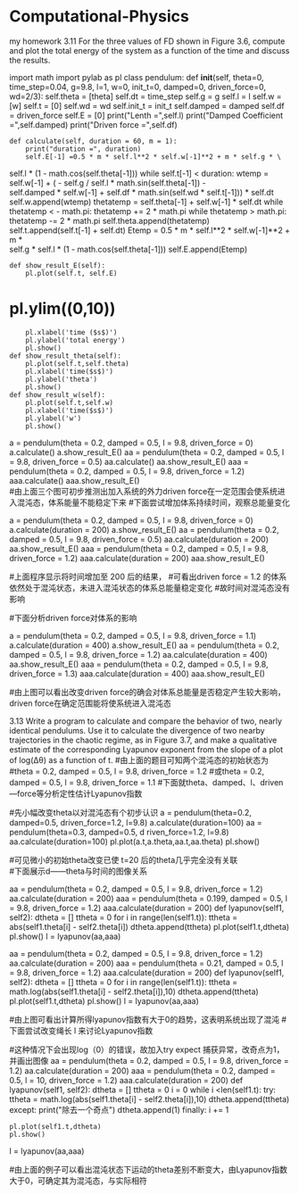 # Computational-Physics
my homework
3.11 For the three values of FD shown in Figure 3.6, compute and plot the total energy of the system as a function of the time and discuss the results.

import math
import pylab as pl
class pendulum:
    def __init__(self, theta=0, time_step=0.04, g=9.8, l=1, w=0, init_t=0,
                damped=0, driven_force=0, wd=2/3):
        self.theta = [theta]
        self.dt = time_step
        self.g = g
        self.l = l
        self.w = [w]
        self.t = [0]
        self.wd = wd
        self.init_t = init_t
        self.damped = damped
        self.df = driven_force
        self.E = [0]
        print("Lenth =",self.l)
        print("Damped Coefficient =",self.damped)
        print("Driven force =",self.df)

    def calculate(self, duration = 60, m = 1):
        print("duration =", duration)
        self.E[-1] =0.5 * m * self.l**2 * self.w[-1]**2 + m * self.g * \
self.l * (1 - math.cos(self.theta[-1]))
        while self.t[-1] < duration:
            wtemp = self.w[-1] + ( - self.g / self.l * math.sin(self.theta[-1]) - \
self.damped * self.w[-1] + self.df * math.sin(self.wd * self.t[-1])) * self.dt
            self.w.append(wtemp) 
            thetatemp = self.theta[-1] + self.w[-1] * self.dt
            while thetatemp <  - math.pi:
                thetatemp += 2 * math.pi
            while thetatemp >  math.pi:
                thetatemp -= 2 * math.pi
            self.theta.append(thetatemp)
            self.t.append(self.t[-1] + self.dt)
            Etemp = 0.5 * m * self.l**2 * self.w[-1]**2 + m * \
self.g * self.l * (1 - math.cos(self.theta[-1]))
            self.E.append(Etemp)
    
    def show_result_E(self):
        pl.plot(self.t, self.E)
#        pl.ylim((0,10))
        pl.xlabel('time ($s$)')
        pl.ylabel('total energy')
        pl.show()
    def show_result_theta(self):
        pl.plot(self.t,self.theta)
        pl.xlabel('time($s$)')
        pl.ylabel('theta')
        pl.show()
    def show_result_w(self):
        pl.plot(self.t,self.w)
        pl.xlabel('time($s$)')
        pl.ylabel('w')
        pl.show()
        
        
a = pendulum(theta = 0.2, damped = 0.5, l = 9.8, driven_force = 0)
a.calculate()
a.show_result_E()
aa = pendulum(theta = 0.2, damped = 0.5, l = 9.8, driven_force = 0.5)
aa.calculate()
aa.show_result_E()
aaa = pendulum(theta = 0.2, damped = 0.5, l = 9.8, driven_force = 1.2)
aaa.calculate()
aaa.show_result_E()   
#由上面三个图可初步推测出加入系统的外力driven force在一定范围会使系统进入混沌态，体系能量不能稳定下来
#下面尝试增加体系持续时间，观察总能量变化

a = pendulum(theta = 0.2, damped = 0.5, l = 9.8, driven_force = 0)
a.calculate(duration = 200)
a.show_result_E()
aa = pendulum(theta = 0.2, damped = 0.5, l = 9.8, driven_force = 0.5)
aa.calculate(duration = 200)
aa.show_result_E()
aaa = pendulum(theta = 0.2, damped = 0.5, l = 9.8, driven_force = 1.2)
aaa.calculate(duration = 200)
aaa.show_result_E()

#上面程序显示将时间增加至 200 后的结果，
#可看出driven force = 1.2 的体系依然处于混沌状态，未进入混沌状态的体系总能量稳定变化
#故时间对混沌态没有影响

#下面分析driven force对体系的影响

a = pendulum(theta = 0.2, damped = 0.5, l = 9.8, driven_force = 1.1)
a.calculate(duration = 400)
a.show_result_E()
aa = pendulum(theta = 0.2, damped = 0.5, l = 9.8, driven_force = 1.2)
aa.calculate(duration = 400)
aa.show_result_E()
aaa = pendulum(theta = 0.2, damped = 0.5, l = 9.8, driven_force = 1.3)
aaa.calculate(duration = 400)
aaa.show_result_E()

#由上图可以看出改变driven force的确会对体系总能量是否稳定产生较大影响，driven force在确定范围能将使系统进入混沌态



3.13 Write a program to calculate and compare the behavior of two, nearly identical pendulums. Use it to calculate the divergence of two nearby trajectories in the chaotic regime, as in Figure 3.7, and make a qualitative estimate of the corresponding Lyapunov exponent from the slope of a plot of log(Δθ) as a function of t.
#由上面的题目可知两个混沌态的初始状态为
#theta = 0.2, damped = 0.5, l = 9.8, driven_force = 1.2
#或theta = 0.2, damped = 0.5, l = 9.8, driven_force = 1.1
#下面就theta、damped、l、driven—force等分析定性估计Lyapunov指数

#先小幅改变theta以对混沌态有个初步认识
a = pendulum(theta=0.2, damped=0.5, driven_force=1.2, l=9.8)
a.calculate(duration=100)
aa = pendulum(theta=0.3, damped=0.5, d
riven_force=1.2, l=9.8)
aa.calculate(duration=100)
pl.plot(a.t,a.theta,aa.t,aa.theta)
pl.show()

#可见微小的初始theta改变已使 t=20 后的theta几乎完全没有关联  
#下面展示d——theta与时间的图像关系

aa = pendulum(theta = 0.2, damped = 0.5, l = 9.8, driven_force = 1.2)
aa.calculate(duration = 200)
aaa = pendulum(theta = 0.199, damped = 0.5, l = 9.8, driven_force = 1.2)
aaa.calculate(duration = 200)
def lyapunov(self1, self2):
    dtheta = []
    ttheta = 0
    for i in range(len(self1.t)):
        ttheta = abs(self1.theta[i] - self2.theta[i])
        dtheta.append(ttheta)
    pl.plot(self1.t,dtheta)
    pl.show()
l = lyapunov(aa,aaa)

aa = pendulum(theta = 0.2, damped = 0.5, l = 9.8, driven_force = 1.2)
aa.calculate(duration = 200)
aaa = pendulum(theta = 0.21, damped = 0.5, l = 9.8, driven_force = 1.2)
aaa.calculate(duration = 200)
def lyapunov(self1, self2):
    dtheta = []
    ttheta = 0
    for i in range(len(self1.t)):
        ttheta = math.log(abs(self1.theta[i] - self2.theta[i]),10)
        dtheta.append(ttheta)
    pl.plot(self1.t,dtheta)
    pl.show()
l = lyapunov(aa,aaa)

#由上图可看出计算所得lyapunov指数有大于0的趋势，这表明系统出现了混沌
#下面尝试改变绳长 l 来讨论Lyapunov指数

#这种情况下会出现log（0）的错误，故加入try expect 捕获异常，改奇点为1，并画出图像
aa = pendulum(theta = 0.2, damped = 0.5, l = 9.8, driven_force = 1.2)
aa.calculate(duration = 200)
aaa = pendulum(theta = 0.2, damped = 0.5, l = 10, driven_force = 1.2)
aaa.calculate(duration = 200)
def lyapunov(self1, self2):
    dtheta = []
    ttheta = 0
    i = 0
    while i <len(self1.t):
        try:
            ttheta = math.log(abs(self1.theta[i] - self2.theta[i]),10)
            dtheta.append(ttheta)
        except:
            print("除去一个奇点")
            dtheta.append(1)
        finally: i += 1
    
    pl.plot(self1.t,dtheta)
    pl.show()
l = lyapunov(aa,aaa)

#由上面的例子可以看出混沌状态下运动的theta差别不断变大，由Lyapunov指数大于0，可确定其为混沌态，与实际相符
